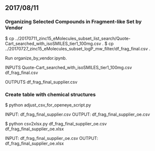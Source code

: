 ## 2017/08/11

### Organizing Selected Compounds in Fragment-like Set by Vendor

$ cp ../20170711_zinc15_eMolecules_subset_list_search/Quote-Cart_searched_with_isoSMILES_tier1_100mg.csv .
$ cp ../20170727_zinc15_eMolecules_subset_logP_mw_filter/df_frag_final.csv .

Run organize_by_vendor.ipynb.

INPUTS
Quote-Cart_searched_with_isoSMILES_tier1_100mg.csv
df_frag_final.csv

OUTPUTS
df_frag_final_supplier.csv

### Create table with chemical structures

$ python adjust_csv_for_openeye_script.py

INPUT: df_frag_final_supplier.csv
OUTPUT: df_frag_final_supplier_oe.csv

$ python csv2xlsx.py df_frag_final_supplier_oe.csv df_frag_final_supplier_oe.xlsx

INPUT: df_frag_final_supplier_oe.csv
OUTPUT: df_frag_final_supplier_oe.xlsx
